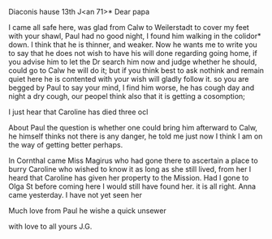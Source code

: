  Diaconis hause 13th J<an 71>*
Dear papa

I came all safe here, was glad from Calw to Weilerstadt to cover my feet with your shawl, Paul had no good night, I found him walking in the colidor* down. I think that he is thinner, and weaker. Now he wants me to write you to say that he does not wish to have his will done regarding going home, if you advise him to let the Dr search him now and judge whether he should, could go to Calw he will do it; but if you think best to ask nothink and remain quiet here he is contented with your wish will gladly follow it. so you are begged by Paul to say your mind, I find him worse, he has cough day and night a dry cough, our peopel think also that it is getting a cosomption;

I just hear that Caroline has died three ocl

About Paul the question is whether one could bring him afterward to Calw, he himself thinks not there is any danger, he told me just now I think I am on the way of getting better perhaps.

In Cornthal came Miss Magirus who had gone there to ascertain a place to burry Caroline who wished to know it as long as she still lived, from her I heard that Caroline has given her property to the Mission. Had I gone to Olga St before coming here I would still have found her. it is all right. Anna came yesterday. I have not yet seen her

Much love from Paul he wishe a quick unsewer

 with love to all
 yours J.G.
